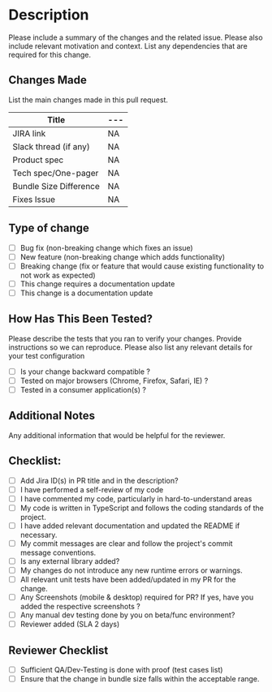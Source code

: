# Description

Please include a summary of the changes and the related issue. Please also include relevant motivation and context. List any dependencies that are required for this change.

## Changes Made

List the main changes made in this pull request.

| Title                  | --- |
| ---------------------- | --- |
| JIRA link              | NA  |
| Slack thread (if any)  | NA  |
| Product spec           | NA  |
| Tech spec/One-pager    | NA  |
| Bundle Size Difference | NA  |
| Fixes Issue            | NA  |

## Type of change

- [ ] Bug fix (non-breaking change which fixes an issue)
- [ ] New feature (non-breaking change which adds functionality)
- [ ] Breaking change (fix or feature that would cause existing functionality to not work as expected)
- [ ] This change requires a documentation update
- [ ] This change is a documentation update

## How Has This Been Tested?

Please describe the tests that you ran to verify your changes. Provide instructions so we can reproduce. Please also list any relevant details for your test configuration

- [ ] Is your change backward compatible ?
- [ ] Tested on major browsers (Chrome, Firefox, Safari, IE) ?
- [ ] Tested in a consumer application(s) ?

## Additional Notes

Any additional information that would be helpful for the reviewer.

## Checklist:

- [ ] Add Jira ID(s) in PR title and in the description?
- [ ] I have performed a self-review of my code
- [ ] I have commented my code, particularly in hard-to-understand areas
- [ ] My code is written in TypeScript and follows the coding standards of the project.
- [ ] I have added relevant documentation and updated the README if necessary.
- [ ] My commit messages are clear and follow the project's commit message conventions.
- [ ] Is any external library added?
- [ ] My changes do not introduce any new runtime errors or warnings.
- [ ] All relevant unit tests have been added/updated in my PR for the change.
- [ ] Any Screenshots (mobile & desktop) required for PR? If yes, have you added the respective screenshots ?
- [ ] Any manual dev testing done by you on beta/func environment?
- [ ] Reviewer added (SLA 2 days)

## Reviewer Checklist

- [ ] Sufficient QA/Dev-Testing is done with proof (test cases list)
- [ ] Ensure that the change in bundle size falls within the acceptable range.
